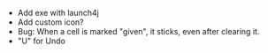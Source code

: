 * Add exe with launch4j
* Add custom icon?
* Bug: When a cell is marked "given", it sticks, even after clearing it.
* "U" for Undo
